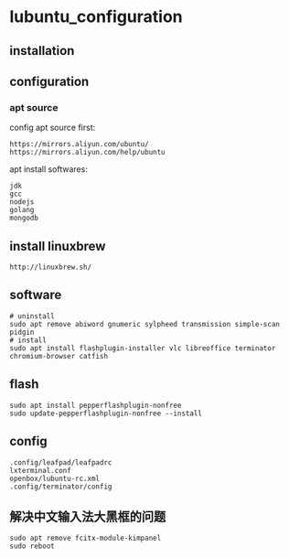 # lubuntu_configuration

## installation


## configuration

### apt source

config apt source first:

```
https://mirrors.aliyun.com/ubuntu/
https://mirrors.aliyun.com/help/ubuntu
```

apt install softwares:

```
jdk
gcc
nodejs
golang
mongodb
```

## install linuxbrew

```
http://linuxbrew.sh/
```

## software

```
# uninstall
sudo apt remove abiword gnumeric sylpheed transmission simple-scan pidgin
# install
sudo apt install flashplugin-installer vlc libreoffice terminator chromium-browser catfish
```

## flash

```
sudo apt install pepperflashplugin-nonfree
sudo update-pepperflashplugin-nonfree --install
```

## config

```
.config/leafpad/leafpadrc
lxterminal.conf
openbox/lubuntu-rc.xml
.config/terminator/config
```

## 解决中文输入法大黑框的问题

```
sudo apt remove fcitx-module-kimpanel
sudo reboot
```


